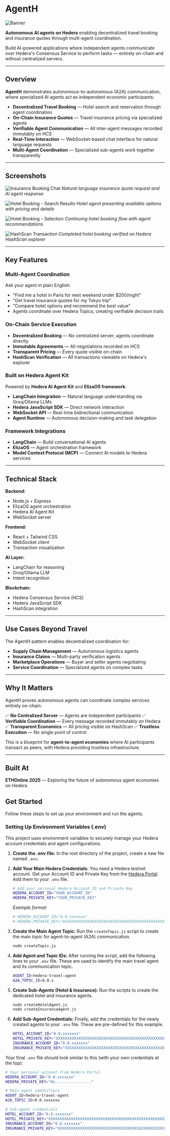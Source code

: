 # AgentH
![Banner](banner.jpg)

**Autonomous AI agents on Hedera** enabling decentralized travel booking and insurance quotes through multi-agent coordination.

Build AI-powered applications where independent agents communicate over Hedera's Consensus Service to perform tasks — entirely on-chain and without centralized servers.

---

## Overview

**AgentH** demonstrates autonomous-to-autonomous (A2A) communication, where specialized AI agents act as independent economic participants:

- **Decentralized Travel Booking** — Hotel search and reservation through agent coordination
- **On-Chain Insurance Quotes** — Travel insurance pricing via specialized agents
- **Verifiable Agent Communication** — All inter-agent messages recorded immutably on HCS
- **Real-Time Interaction** — WebSocket-based chat interface for natural language requests
- **Multi-Agent Coordination** — Specialized sub-agents work together transparently

---

## Screenshots

![Insurance Booking Chat](ss1.jpg)
*Natural language insurance quote request and AI agent response*

![Hotel Booking - Search Results](ss2.jpeg)
*Hotel agent presenting available options with pricing and details*

![Hotel Booking - Selection](ss3.jpeg)
*Continuing hotel booking flow with agent recommendations*

![HashScan Transaction](ss4.jpeg)
*Completed hotel booking verified on Hedera HashScan explorer*

---

## Key Features

### Multi-Agent Coordination
Ask your agent in plain English:
- "Find me a hotel in Paris for next weekend under $200/night"
- "Get travel insurance quotes for my Tokyo trip"
- "Compare hotel options and recommend the best value"
- Agents coordinate over Hedera Topics, creating verifiable decision trails

### On-Chain Service Execution
- **Decentralized Booking** — No centralized server; agents coordinate directly
- **Immutable Agreements** — All negotiations recorded on HCS
- **Transparent Pricing** — Every quote visible on-chain
- **HashScan Verification** — All transactions viewable on Hedera's explorer

### Built on Hedera Agent Kit
Powered by **Hedera AI Agent Kit** and **ElizaOS framework**:
- **LangChain Integration** — Natural language understanding via Groq/Ollama LLMs
- **Hedera JavaScript SDK** — Direct network interaction
- **WebSocket API** — Real-time bidirectional communication
- **Agent Runtime** — Autonomous decision-making and task delegation

### Framework Integrations
- **LangChain** — Build conversational AI agents
- **ElizaOS** — Agent orchestration framework
- **Model Context Protocol (MCP)** — Connect AI models to Hedera services

---

## Technical Stack

**Backend:**
- Node.js + Express
- ElizaOS agent orchestration
- Hedera AI Agent Kit
- WebSocket server

**Frontend:**
- React + Tailwind CSS
- WebSocket client
- Transaction visualization

**AI Layer:**
- LangChain for reasoning
- Groq/Ollama LLM
- Intent recognition

**Blockchain:**
- Hedera Consensus Service (HCS)
- Hedera JavaScript SDK
- HashScan integration

---

## Use Cases Beyond Travel

The AgentH pattern enables decentralized coordination for:
- **Supply Chain Management** — Autonomous logistics agents
- **Insurance Claims** — Multi-party verification agents
- **Marketplace Operations** — Buyer and seller agents negotiating
- **Service Coordination** — Specialized agents on complex tasks

---

## Why It Matters

AgentH proves autonomous agents can coordinate complex services entirely on-chain:

✅ **No Centralized Server** — Agents are independent participants
✅ **Verifiable Coordination** — Every message recorded immutably on Hedera
✅ **Transparent Economics** — All pricing visible on HashScan
✅ **Trustless Execution** — No single point of control

This is a blueprint for **agent-to-agent economies** where AI participants transact as peers, with Hedera providing trustless infrastructure.

---

## Built At

**ETHOnline 2025** — Exploring the future of autonomous agent economies on Hedera

## Get Started

Follow these steps to set up your environment and run the agents.

### Setting Up Environment Variables (.env)

This project uses environment variables to securely manage your Hedera account credentials and agent configurations.

1.  **Create the .env file:**
    In the root directory of the project, create a new file named `.env`.

2.  **Add Your Main Hedera Credentials:**
    You need a Hedera testnet account. Get your Account ID and Private Key from the [Hedera Portal](https://portal.hedera.com/). Add them to your `.env` file.

    ```bash
    # Add your personal Hedera Account ID and Private Key
    HEDERA_ACCOUNT_ID="YOUR_ACCOUNT_ID"
    HEDERA_PRIVATE_KEY="YOUR_PRIVATE_KEY"
    ```
    *Example format:*
    ```bash
    # HEDERA_ACCOUNT_ID="0.0.xxxxxxx"
    # HEDERA_PRIVATE_KEY="0xXXXXXXXXXXXXXXXXXXXXXXXXXXXXXXXXXXXXXXXXXXXXXXXXXXXXXXXX"
    ```

3.  **Create the Main Agent Topic:**
    Run the `createTopic.js` script to create the main topic for agent-to-agent (A2A) communication.

    ```bash
    node createTopic.js
    ```

4.  **Add Agent and Topic IDs:**
    After running the script, add the following lines to your `.env` file. These are used to identify the main travel agent and its communication topic.

    ```bash
    AGENT_ID=hedera-travel-agent
    A2A_TOPIC_ID=0.0.x
    ```

5.  **Create Sub-Agents (Hotel & Insurance):**
    Run the scripts to create the dedicated hotel and insurance agents.

    ```bash
    node createHotelAgent.js
    node createInsuranceAgent.js
    ```

6.  **Add Sub-Agent Credentials:**
    Finally, add the credentials for the newly created agents to your `.env` file. These are pre-defined for this example.

    ```bash
    HOTEL_ACCOUNT_ID="0.0.xxxxxxx"
    HOTEL_PRIVATE_KEY="XXXXXXXXXXXXXXXXXXXXXXXXXXXXXXXXXXXXXXXXXXXXXXXXXXXXXXXXXXXXXXXXXXXXXXXXX"
    INSURANCE_ACCOUNT_ID="0.0.xxxxxxx"
    INSURANCE_PRIVATE_KEY="XXXXXXXXXXXXXXXXXXXXXXXXXXXXXXXXXXXXXXXXXXXXXXXXXXXXXXXXXXXXXXXXXXXXXXXXX"
    ```

Your final `.env` file should look similar to this (with your own credentials at the top):

```bash
# Your personal account from Hedera Portal
HEDERA_ACCOUNT_ID="0.0.xxxxxxx"
HEDERA_PRIVATE_KEY="0x................"

# Main agent identifiers
AGENT_ID=hedera-travel-agent
A2A_TOPIC_ID=0.0.xxxxxxx

# Sub-agent credentials
HOTEL_ACCOUNT_ID="0.0.xxxxxxx"
HOTEL_PRIVATE_KEY="XXXXXXXXXXXXXXXXXXXXXXXXXXXXXXXXXXXXXXXXXXXXXXXXXXXXXXXXXXXXXXXXXXXXXXXXX"
INSURANCE_ACCOUNT_ID="0.0.xxxxxxx"
INSURANCE_PRIVATE_KEY="XXXXXXXXXXXXXXXXXXXXXXXXXXXXXXXXXXXXXXXXXXXXXXXXXXXXXXXXXXXXXXXXXXXXXXXXX"
